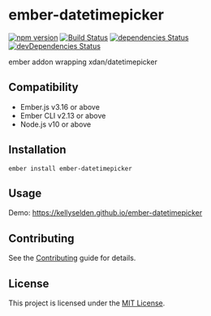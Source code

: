 ember-datetimepicker
==============================================================================

[![npm version](https://badge.fury.io/js/ember-datetimepicker.svg)](https://badge.fury.io/js/ember-datetimepicker)
[![Build Status](https://travis-ci.org/kellyselden/ember-datetimepicker.svg?branch=master)](https://travis-ci.org/kellyselden/ember-datetimepicker)
[![dependencies Status](https://david-dm.org/kellyselden/ember-datetimepicker/status.svg)](https://david-dm.org/kellyselden/ember-datetimepicker)
[![devDependencies Status](https://david-dm.org/kellyselden/ember-datetimepicker/dev-status.svg)](https://david-dm.org/kellyselden/ember-datetimepicker?type=dev)

ember addon wrapping xdan/datetimepicker


Compatibility
------------------------------------------------------------------------------

* Ember.js v3.16 or above
* Ember CLI v2.13 or above
* Node.js v10 or above


Installation
------------------------------------------------------------------------------

```
ember install ember-datetimepicker
```


Usage
------------------------------------------------------------------------------

Demo: https://kellyselden.github.io/ember-datetimepicker


Contributing
------------------------------------------------------------------------------

See the [Contributing](CONTRIBUTING.md) guide for details.


License
------------------------------------------------------------------------------

This project is licensed under the [MIT License](LICENSE.md).
